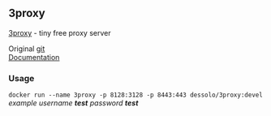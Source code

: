 ## 3proxy

[3proxy](https://3proxy.ru) - tiny free proxy server

Original [git](https://github.com/z3APA3A/3proxy)  
[Documentation](https://3proxy.ru/documents/)

### Usage
`docker run --name 3proxy -p 8128:3128 -p 8443:443 dessolo/3proxy:devel`  
_example username **test** password **test**_
